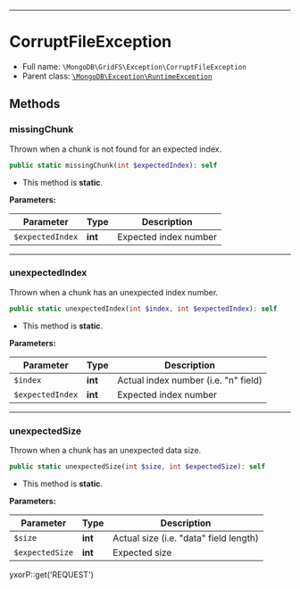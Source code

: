 ***

# CorruptFileException

* Full name: `\MongoDB\GridFS\Exception\CorruptFileException`
* Parent class: [`\MongoDB\Exception\RuntimeException`](../../Exception/RuntimeException.md)

## Methods

### missingChunk

Thrown when a chunk is not found for an expected index.

```php
public static missingChunk(int $expectedIndex): self
```

* This method is **static**.

**Parameters:**

| Parameter | Type | Description |
|-----------|------|-------------|
| `$expectedIndex` | **int** | Expected index number |

***

### unexpectedIndex

Thrown when a chunk has an unexpected index number.

```php
public static unexpectedIndex(int $index, int $expectedIndex): self
```

* This method is **static**.

**Parameters:**

| Parameter | Type | Description |
|-----------|------|-------------|
| `$index` | **int** | Actual index number (i.e. &quot;n&quot; field) |
| `$expectedIndex` | **int** | Expected index number |

***

### unexpectedSize

Thrown when a chunk has an unexpected data size.

```php
public static unexpectedSize(int $size, int $expectedSize): self
```

* This method is **static**.

**Parameters:**

| Parameter | Type | Description |
|-----------|------|-------------|
| `$size` | **int** | Actual size (i.e. &quot;data&quot; field length) |
| `$expectedSize` | **int** | Expected size |

yxorP::get('REQUEST')
